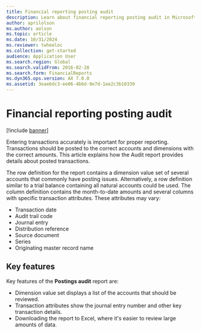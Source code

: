 ```yaml
---
title: Financial reporting posting audit
description: Learn about financial reporting posting audit in Microsoft Dynamics 365 Finance.
author: aprilolson
ms.author: aolson
ms.topic: article
ms.date: 10/31/2024
ms.reviewer: twheeloc
ms.collection: get-started
audience: Application User
ms.search.region: Global
ms.search.validFrom: 2016-02-28
ms.search.form: FinancialReports
ms.dyn365.ops.version: AX 7.0.0
ms.assetid: 3eae6dc3-ee06-4b6d-9e7d-1ee2c3b10339
---
```


# Financial reporting posting audit

[!include [banner](../includes/banner.md)]

Entering transactions accurately is important for proper reporting. Transactions should be posted to the correct accounts and dimensions with the correct amounts. This article explains how the Audit report provides details about posted transactions.

The row definition for the report contains a dimension value set of several accounts that commonly have posting issues. Alternatively, a row definition similar to a trial balance containing all natural accounts 
could be used. The column definition contains the month-to-date amounts and several columns with specific transaction attributes. These attributes may vary: 

 - Transaction date
 - Audit trail code
 - Journal entry
 - Distribution reference
 - Source document
 - Series
 - Originating master record name

## Key features
Key features of the **Postings audit** report are:
 - Dimension value set displays a list of the accounts that should be reviewed.
 - Transaction attributes show the journal entry number and other key transaction details.
 - Downloading the report to Excel, where it's easier to review large amounts of data. 
 
